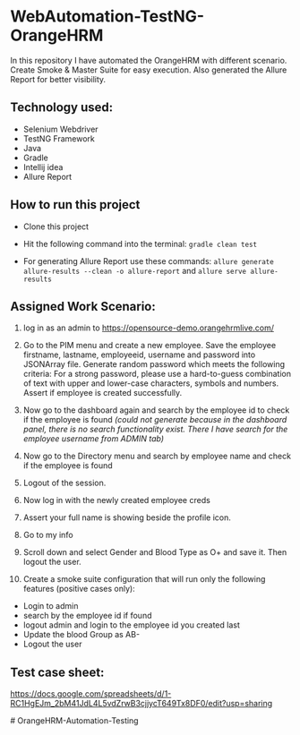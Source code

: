 # WebAutomation-TestNG-OrangeHRM

In this repository I have automated the OrangeHRM with different scenario. Create Smoke & Master Suite for easy execution. Also generated the Allure Report for better visibility.

## Technology used:

- Selenium Webdriver
- TestNG Framework
- Java
- Gradle
- Intellij idea
- Allure Report

## How to run this project

- Clone this project
- Hit the following command into the terminal:
 ```gradle clean test```
 
- For generating Allure Report use these commands:
```allure generate allure-results --clean -o allure-report``` and
```allure serve allure-results```

## Assigned Work Scenario:

1. log in as an admin to https://opensource-demo.orangehrmlive.com/
2. Go to the PIM menu and create a new employee. Save the employee firstname, lastname, employeeid, username and password into JSONArray file. Generate random password which meets the following criteria:
For a strong password, please use a hard-to-guess combination of text with upper and lower-case characters, symbols and numbers. Assert if employee is created successfully.

3. Now go to the dashboard again and search by the employee id to check if the employee is found _(could not generate because in the dashboard panel, there is no search functionality exist. There I have search for the employee username from ADMIN tab)_
4. Now go to the Directory menu and search by employee name and check if the employee is found
5. Logout of the session.
6. Now log in with the newly created employee creds
7. Assert your full name is showing beside the profile icon.
8. Go to my info
9. Scroll down and select Gender and Blood Type as O+ and save it. Then logout the user.
10. Create a smoke suite configuration that will run only the following features (positive cases only):

- Login to admin
- search by the employee id if found
- logout admin and login to the employee id you created last
- Update the blood Group as AB-
- Logout the user

## Test case sheet:

https://docs.google.com/spreadsheets/d/1-RC1HgEJm_2bM41JdL4L5vdZrwB3cjjycT649Tx8DF0/edit?usp=sharing








#   O r a n g e H R M - A u t o m a t i o n - T e s t i n g 
 
 
